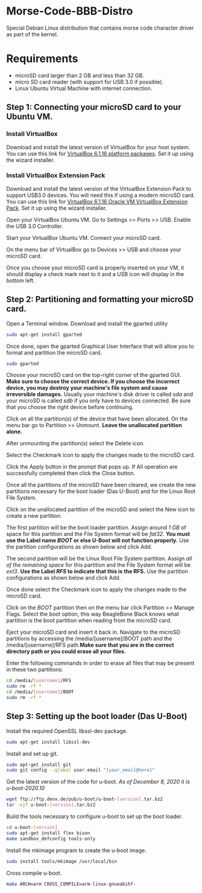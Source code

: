 # Morse-Code-BBB-Distro
Special Debian Linux distribution that contains morse code character driver as part of the kernel.

# Requirements
* microSD card larger than 2 GB and less than 32 GB.
* micro SD card reader (with support for USB 3.0 if possible).
* Linux Ubuntu Virtual Machine with internet connection.

## Step 1: Connecting your microSD card to your Ubuntu VM.

### Install VirtualBox
Download and install the latest version of VirtualBox for your host system. You can use this link for [VirtualBox 6.1.16 platform packages](https://www.virtualbox.org/wiki/Downloads). Set it up using the wizard installer.

### Install VirtualBox Extension Pack
Download and install the latest version of the VirtualBox Extension Pack to support USB3.0 devices. You will need this if using a modern microSD card. You can use this link for [VirtualBox 6.1.16 Oracle VM VirtualBox Extension Pack](https://www.virtualbox.org/wiki/Downloads). Set it up using the wizard installer.

Open your VirtualBox Ubuntu VM.
Go to Settings >> Ports >> USB. Enable the USB 3.0 Controller. 

Start your VirtualBox Ubuntu VM. Connect your microSD card. 

On the menu bar of VirtualBox go to Devices >> USB and choose your microSD card. 

Once you choose your microSD card is properly inserted on your VM, it should display a check mark next to it and a USB icon will display in the bottom left.

## Step 2: Partitioning and formatting your microSD card.
Open a Terminal window.
Download and install the gparted utility
```bash
sudo apt-get install gparted
```
Once done, open the gparted Graphical User Interface that will allow you to format and partition the microSD card.
```bash
sudo gparted
```

Choose your microSD card on the top-right corner of the gparted GUI. **Make sure to choose the correct device. If you choose the incorrect device, you may destroy your machine's file system and cause irreversible damages.** Usually your machine's disk driver is called _sda_ and your microSD is called _sdb_ if you only have to devices connected. Be sure that you choose the right device before continuing.

Click on all the partition(s) of the device that have been allocated. On the menu bar go to Partition >> Unmount. **Leave the unallocated partition alone.**

After unmounting the partition(s) select the Delete icon.

Select the Checkmark icon to apply the changes made to the microSD card.

Click the Apply button in the prompt that pops up. If All operation are successfully completed then click the Close button.

Once all the partitions of the microSD have been cleared, we create the new partitions necessary for the boot loader (Das U-Boot) and for the Linux Root File System.

Click on the unallocated partition of the microSD and select the New icon to create a new partition.

The first partition will be the boot loader partition. Assign around _1 GB_ of space for this partition and the File System format will be _fat32_. **You must use the Label name _BOOT_ or else U-Boot will not function properly.** Use the partition configurations as shown below and click Add.

The second partition will be the Linux Root File System partition. Assign _all of the remaining space_ for this partition and the File System format will be _ext3_. **Use the Label _RFS_ to indicate that this is the RFS.** Use the partition configurations as shown below and click Add.

Once done select the Checkmark icon to apply the changes made to the microSD card.

Click on the _BOOT_ partition then on the menu bar click Partition >> Manage Flags. Select the boot option, this way BeagleBone Black knows what partition is the boot partition when reading from the microSD card.

Eject your microSD card and insert it back in. Navigate to the microSD partitions by accessing the /media/[username]/BOOT path and the /media/[username]/RFS path.**Make sure that you are in the correct directory path or you could erase all your files.**

Enter the following commands in order to erase all files that may be present in these two partitions:
```bash
cd /media/[username]/RFS
sudo rm -rf *
cd /media/[username]/BOOT
sudo rm -rf *
```

## Step 3: Setting up the boot loader (Das U-Boot)
Install the required OpenSSL libssl-dev package.
```bash
sudo apt-get install libssl-dev
```
Install and set up git.
```bash
sudo apt-get install git
sudo git config --global user.email "[your_email@here]"
```

Get the latest version of the code for u-boot. _As of December 8, 2020 it is u-boot-2020.10_
```bash
wget ftp://ftp.denx.de/pub/u-boot/u-boot-[version].tar.bz2
tar -xjf u-boot-[version].tar.bz2
```

Build the tools necessary to configure u-boot to set up the boot loader.
```bash
cd u-boot-[version]
sudo apt-get install flex bison
make sandbox_defconfig tools-only
```

Install the mkimage program to create the u-boot image.
```bash
sudo install tools/mkimage /usr/local/bin
```

Cross compile u-boot.
```bash
make ARCH=arm CROSS_COMPILE=arm-linux-gnueabihf-
```

